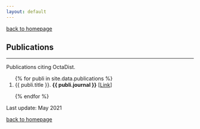 ```yaml
---
layout: default
---
```

[back to homepage](./)

## Publications
***

Publications citing OctaDist.

<ol>
{% for publi in site.data.publications %}

<li> {{ publi.title }}. <b>{{ publi.journal }}</b> [<a href="{{ publi.link }}">Link</a>] </li>

{% endfor %}
</ol>

Last update: May 2021

[back to homepage](./)

